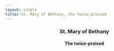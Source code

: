 ```yaml
---
layout: single
title: St. Mary of Bethany, the twice-praised
---
```

<header>
  <h3>St. Mary of Bethany</h3>
  <h4>The twice-praised</h4>
</header>
